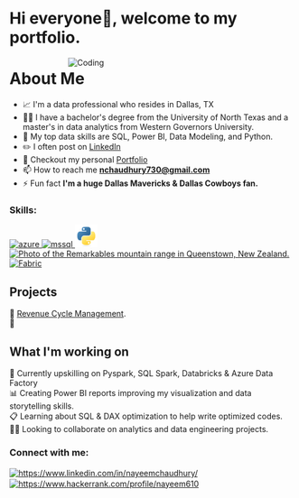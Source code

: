<h1 align="left">Hi everyone👋, welcome to my portfolio.</h1>

<img align="right" alt="Coding" width="400" src="https://www.guvi.in/blog/wp-content/uploads/2023/01/giphy.gif">

# About Me
- 📈 I'm a data professional who resides in Dallas, TX
- 👨‍💻 I have a bachelor's degree from the University of North Texas and a master's in data analytics from Western Governors University. 
- 🌱 My top data skills are SQL, Power BI, Data Modeling, and Python. 
- ✏️ I often post on [LinkedIn](https://www.linkedin.com/in/nayeemchaudhury/)
- 👯 Checkout my personal [Portfolio](https://nayeemchaudhury.wixsite.com/dataportfolio)
- 📫 How to reach me **nchaudhury730@gmail.com**
- ⚡ Fun fact **I'm a huge Dallas Mavericks & Dallas Cowboys fan.**


<h3 align="left">Skills:</h3>
<p align="left"> <a href="https://azure.microsoft.com/en-in/" target="_blank" rel="noreferrer"> <img src="https://www.vectorlogo.zone/logos/microsoft_azure/microsoft_azure-icon.svg" alt="azure" width="40" height="40"/> </a> <a href="https://www.microsoft.com/en-us/sql-server" target="_blank" rel="noreferrer"> <img src="https://www.svgrepo.com/show/303229/microsoft-sql-server-logo.svg" alt="mssql" width="40" height="40"/> </a> <a href="https://www.python.org" target="_blank" rel="noreferrer"> <img src="https://raw.githubusercontent.com/devicons/devicon/master/icons/python/python-original.svg" alt="python" width="40" height="40"/> <img src="https://upload.wikimedia.org/wikipedia/commons/c/cf/New_Power_BI_Logo.svg" alt="Photo of the Remarkables mountain range in Queenstown, New Zealand." class="GeneratedImage" width="40" height="40"> <img src="https://static.wikia.nocookie.net/logopedia/images/a/aa/Microsoft_Fabric_2023.svg/revision/latest?cb=20230528223239" alt="Fabric" height="40" width="40"> </a> </p>



## Projects
🔭  [Revenue Cycle Management](https://nayeemchaudhury.wixsite.com/dataportfolio/a-r-performance-analysis). <br>
🌱


## What I'm working on 
📶 Currently upskilling on Pyspark, SQL Spark, Databricks & Azure Data Factory <br>
📊 Creating Power BI reports improving my visualization and data storytelling skills. <br>
📋 Learning about SQL & DAX optimization to help write optimized codes. <br>
👨‍💻 Looking to collaborate on analytics and data engineering projects. 


<h3 align="left">Connect with me:</h3>
<p align="left">
<a href="https://linkedin.com/in/https://www.linkedin.com/in/nayeemchaudhury/" target="blank"><img align="center" src="https://raw.githubusercontent.com/rahuldkjain/github-profile-readme-generator/master/src/images/icons/Social/linked-in-alt.svg" alt="https://www.linkedin.com/in/nayeemchaudhury/" height="30" width="40" /></a> 
<a href="https://www.hackerrank.com/https://www.hackerrank.com/profile/nayeem610" target="blank"><img align="center" src="https://raw.githubusercontent.com/rahuldkjain/github-profile-readme-generator/master/src/images/icons/Social/hackerrank.svg" alt="https://www.hackerrank.com/profile/nayeem610" height="30" width="40" /></a>
</p>

